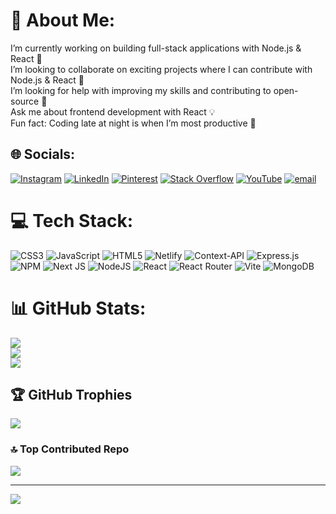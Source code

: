 # 💫 About Me:
I’m currently working on building full-stack applications with Node.js & React 🚀<br>I’m looking to collaborate on exciting projects where I can contribute with Node.js & React 🚀<br>I’m looking for help with improving my skills and contributing to open-source 📱<br>Ask me about frontend development with React 💡<br>Fun fact: Coding late at night is when I’m most productive 🌙


## 🌐 Socials:
[![Instagram](https://img.shields.io/badge/Instagram-%23E4405F.svg?logo=Instagram&logoColor=white)](https://instagram.com/benozencdegilim) [![LinkedIn](https://img.shields.io/badge/LinkedIn-%230077B5.svg?logo=linkedin&logoColor=white)](https://linkedin.com/in/https://www.linkedin.com/in/%C3%B6zen%C3%A7-d%C3%B6nmezer-769125357/) [![Pinterest](https://img.shields.io/badge/Pinterest-%23E60023.svg?logo=Pinterest&logoColor=white)](https://pinterest.com/ozzencben) [![Stack Overflow](https://img.shields.io/badge/-Stackoverflow-FE7A16?logo=stack-overflow&logoColor=white)](https://stackoverflow.com/users/ozzencben) [![YouTube](https://img.shields.io/badge/YouTube-%23FF0000.svg?logo=YouTube&logoColor=white)](https://youtube.com/@ozzencben) [![email](https://img.shields.io/badge/Email-D14836?logo=gmail&logoColor=white)](mailto:ozzencben@gmail.com) 

# 💻 Tech Stack:
![CSS3](https://img.shields.io/badge/css3-%231572B6.svg?style=for-the-badge&logo=css3&logoColor=white) ![JavaScript](https://img.shields.io/badge/javascript-%23323330.svg?style=for-the-badge&logo=javascript&logoColor=%23F7DF1E) ![HTML5](https://img.shields.io/badge/html5-%23E34F26.svg?style=for-the-badge&logo=html5&logoColor=white) ![Netlify](https://img.shields.io/badge/netlify-%23000000.svg?style=for-the-badge&logo=netlify&logoColor=#00C7B7) ![Context-API](https://img.shields.io/badge/Context--Api-000000?style=for-the-badge&logo=react) ![Express.js](https://img.shields.io/badge/express.js-%23404d59.svg?style=for-the-badge&logo=express&logoColor=%2361DAFB) ![NPM](https://img.shields.io/badge/NPM-%23CB3837.svg?style=for-the-badge&logo=npm&logoColor=white) ![Next JS](https://img.shields.io/badge/Next-black?style=for-the-badge&logo=next.js&logoColor=white) ![NodeJS](https://img.shields.io/badge/node.js-6DA55F?style=for-the-badge&logo=node.js&logoColor=white) ![React](https://img.shields.io/badge/react-%2320232a.svg?style=for-the-badge&logo=react&logoColor=%2361DAFB) ![React Router](https://img.shields.io/badge/React_Router-CA4245?style=for-the-badge&logo=react-router&logoColor=white) ![Vite](https://img.shields.io/badge/vite-%23646CFF.svg?style=for-the-badge&logo=vite&logoColor=white) ![MongoDB](https://img.shields.io/badge/MongoDB-%234ea94b.svg?style=for-the-badge&logo=mongodb&logoColor=white)
# 📊 GitHub Stats:
![](https://github-readme-stats.vercel.app/api?username=ozzencben&theme=dark&hide_border=false&include_all_commits=false&count_private=false)<br/>
![](https://nirzak-streak-stats.vercel.app/?user=ozzencben&theme=dark&hide_border=false)<br/>
![](https://github-readme-stats.vercel.app/api/top-langs/?username=ozzencben&theme=dark&hide_border=false&include_all_commits=false&count_private=false&layout=compact)

## 🏆 GitHub Trophies
![](https://github-profile-trophy.vercel.app/?username=ozzencben&theme=radical&no-frame=false&no-bg=true&margin-w=4)

### 🔝 Top Contributed Repo
![](https://github-contributor-stats.vercel.app/api?username=ozzencben&limit=5&theme=dark&combine_all_yearly_contributions=true)

---
[![](https://visitcount.itsvg.in/api?id=ozzencben&icon=0&color=0)](https://visitcount.itsvg.in)

<!-- Proudly created with GPRM ( https://gprm.itsvg.in ) -->
